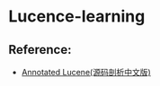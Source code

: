 Lucence-learning
======

## Reference:

* [Annotated Lucene(源码剖析中文版)](http://gitsea.com/wp-content/uploads/2013/04/Annotated-Lucene%E6%BA%90%E7%A0%81%E5%89%96%E6%9E%90%E4%B8%AD%E6%96%87%E7%89%88.pdf)
